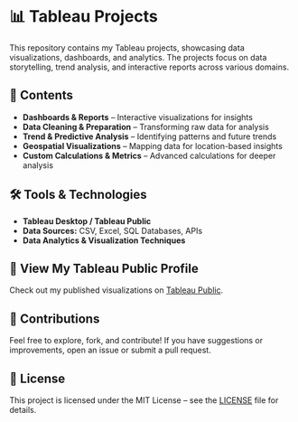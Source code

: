 # 📊 Tableau Projects  

This repository contains my Tableau projects, showcasing data visualizations, dashboards, and analytics. The projects focus on data storytelling, trend analysis, and interactive reports across various domains.  

## 📌 Contents  
- **Dashboards & Reports** – Interactive visualizations for insights  
- **Data Cleaning & Preparation** – Transforming raw data for analysis  
- **Trend & Predictive Analysis** – Identifying patterns and future trends  
- **Geospatial Visualizations** – Mapping data for location-based insights  
- **Custom Calculations & Metrics** – Advanced calculations for deeper analysis  

## 🛠️ Tools & Technologies  
- **Tableau Desktop / Tableau Public**  
- **Data Sources:** CSV, Excel, SQL Databases, APIs  
- **Data Analytics & Visualization Techniques**  

   
## 🔗 View My Tableau Public Profile  
Check out my published visualizations on [Tableau Public](https://public.tableau.com/app/profile/nurah.kamal/vizzes).  

## 🤝 Contributions  
Feel free to explore, fork, and contribute! If you have suggestions or improvements, open an issue or submit a pull request.  

## 📄 License  
This project is licensed under the MIT License – see the [LICENSE](LICENSE) file for details.  
